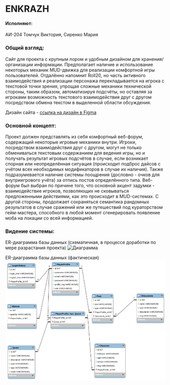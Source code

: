 # ENKRAZH

#### Исполняют:
АИ-204 Томчук Виктория, Сиренко Мария

### Общий взгляд:
Сайт для проекта с крупным лором и удобным дизайном для хранения/организации информации. Предполагает наличие и использование некоторых механик MUD-движка для реализации комфортной игры пользователей. Отдалённо напомнит Roll20, но часть активного взаимодействия и реализации персонажа перекладывается на игрока с текстовой точки зрения, упрощая сложные механики технической стороны, таким образом, автоматизируя подсчёты, но оставляя за игроками возможность текстового взаимодействия друг с другом посредством обмена текстом в выделенной области обсуждения.
<br>

Дизайн сайта - [ссылка на дизайн в Figma](https://www.figma.com/file/TbyXTOp9p2Jx3hBCKg4Oic/enkr?node-id=0%3A1) <br>

### Основной концепт:
Проект должен представлять из себя комфортный веб-форум, содержащий некоторые игровые механики внутри. Игроки, посредством взаимодействия друг с другом, могут не только обмениваться текстовым содержанием для ведения игры, но и получать результат игровых подсчётов в случае, если возникает спорная или неопределённая ситуация (происходит подброс дайсов с учётом всех необходимых модификаторов в случае их наличия). Также подразумевается наличие системы поощрения (дословно - очков для внутриигрового учёта) за отпись постов определённого типа. Веб-форум был выбран по причине того, что основной акцент задумки - взаимодействие игроков, позволяющих не сковываться предложенными действиями, как это происходит в MUD-системах. С другой стороны, продолжает сохраняться семантика рандомных результатов в случае сражений или же путешествий под кураторством гейм-мастера, способного в любой момент сгенерировать появление моба на локации со всей информацией. 

### Видение системы:
ER-диаграмма базы данных (схематичная, в процессе доработки по мере разрастания проекта)
![Диаграмма]([https://github.com/rxndx/enkrazh/blob/main/src/front/img/ER-диаграмма%20СУБД%20.png](https://github.com/rxndx/enkrazh/blob/main/img/photo_2022-04-19_14-48-04.jpg))

ER-диаграмма базы данных (фактическая)
![Диаграмма](https://github.com/rxndx/enkrazh/blob/main/src/front/img/er-oop.png)
